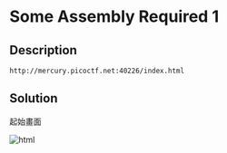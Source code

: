 # Some Assembly Required 1

## Description
```http://mercury.picoctf.net:40226/index.html```

## Solution
起始畫面

![html](https://github.com/Kuanchiayi/CTF_Writeups/blob/main/Web%20Exploitation/Some%20Assembly%20Required%201/%E8%9E%A2%E5%B9%95%E6%93%B7%E5%8F%96%E7%95%AB%E9%9D%A2%202023-12-28%20151815.png)
